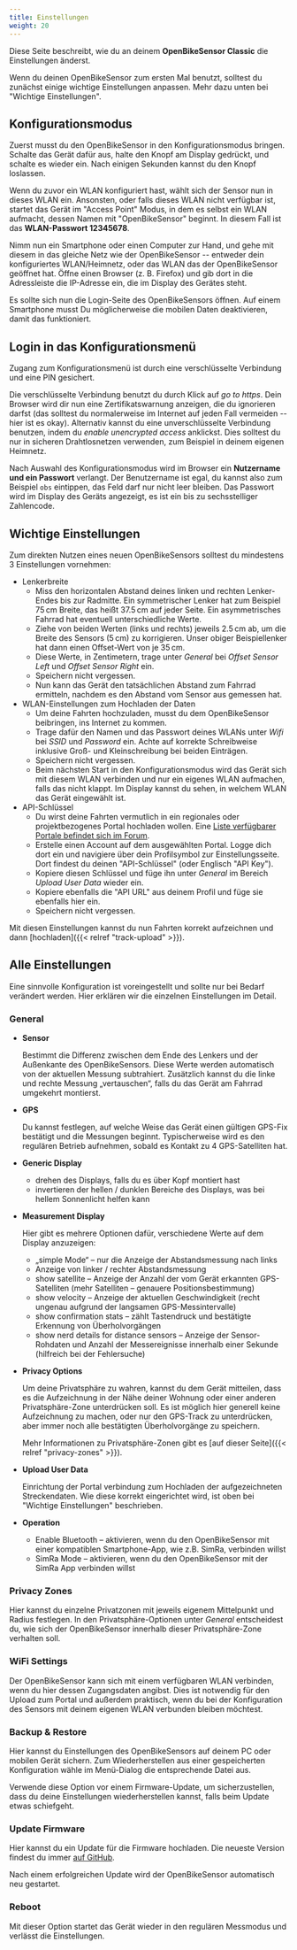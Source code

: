 ```yaml
---
title: Einstellungen
weight: 20
---
```



Diese Seite beschreibt, wie du an deinem **OpenBikeSensor Classic** die
Einstellungen änderst.

Wenn du deinen OpenBikeSensor zum ersten Mal benutzt, solltest du zunächst
einige wichtige Einstellungen anpassen. Mehr dazu unten bei "Wichtige
Einstellungen".

## Konfigurationsmodus

Zuerst musst du den OpenBikeSensor in den Konfigurationsmodus bringen. Schalte
das Gerät dafür aus, halte den Knopf am Display gedrückt, und schalte es wieder
ein. Nach einigen Sekunden kannst du den Knopf loslassen. 

Wenn du zuvor ein WLAN konfiguriert hast, wählt sich der Sensor nun in dieses
WLAN ein. Ansonsten, oder falls dieses WLAN nicht verfügbar ist, startet das
Gerät im "Access Point" Modus, in dem es selbst ein WLAN aufmacht, dessen Namen
mit "OpenBikeSensor" beginnt. In diesem Fall ist das **WLAN-Passwort
12345678**.

Nimm nun ein Smartphone oder einen Computer zur Hand, und gehe mit diesem in
das gleiche Netz wie der OpenBikeSensor -- entweder dein konfiguriertes
WLAN/Heimnetz, oder das WLAN das der OpenBikeSensor geöffnet hat. Öffne einen
Browser (z. B. Firefox) und gib dort in die Adressleiste die IP-Adresse ein,
die im Display des Gerätes steht. 

Es sollte sich nun die Login-Seite des OpenBikeSensors öffnen. Auf einem
Smartphone musst Du möglicherweise die mobilen Daten deaktivieren, damit das
funktioniert.

## Login in das Konfigurationsmenü

Zugang zum Konfigurationsmenü ist durch eine verschlüsselte Verbindung und eine PIN gesichert. 

Die verschlüsselte Verbindung benutzt du durch Klick auf *go to https*. Dein
Browser wird dir nun eine Zertifikatswarnung anzeigen, die du ignorieren darfst
(das solltest du normalerweise im Internet auf jeden Fall vermeiden -- hier ist
es okay). Alternativ kannst du eine unverschlüsselte Verbindung benutzen, indem
du *enable unencrypted access* anklickst. Dies solltest du nur in sicheren
Drahtlosnetzen verwenden, zum Beispiel in deinem eigenen Heimnetz.

Nach Auswahl des Konfigurationsmodus wird im Browser ein **Nutzername und ein
Passwort** verlangt. Der Benutzername ist egal, du kannst also zum Beispiel
`obs` eintippen, das Feld darf nur nicht leer bleiben. Das Passwort wird im
Display des Geräts angezeigt, es ist ein bis zu sechsstelliger Zahlencode.

## Wichtige Einstellungen

Zum direkten Nutzen eines neuen OpenBikeSensors solltest du mindestens 3
Einstellungen vornehmen:

* Lenkerbreite
  - Miss den horizontalen Abstand deines linken und rechten Lenker-Endes bis zur
    Radmitte. Ein symmetrischer Lenker hat zum Beispiel 75&thinsp;cm Breite, das heißt
    37.5&thinsp;cm auf jeder Seite. Ein asymmetrisches Fahrrad hat eventuell
    unterschiedliche Werte.
  - Ziehe von beiden Werten (links und rechts) jeweils 2.5&thinsp;cm ab, um die Breite
    des Sensors (5&thinsp;cm) zu korrigieren. Unser obiger Beispiellenker hat dann
    einen Offset-Wert von je 35&thinsp;cm.
  - Diese Werte, in Zentimetern, trage unter *General* bei *Offset Sensor Left*
    und *Offset Sensor Right* ein. 
  - Speichern nicht vergessen.
  - Nun kann das Gerät den tatsächlichen Abstand zum Fahrrad ermitteln, nachdem
    es den Abstand vom Sensor aus gemessen hat.
* WLAN-Einstellungen zum Hochladen der Daten
  - Um deine Fahrten hochzuladen, musst du dem OpenBikeSensor beibringen, ins
    Internet zu kommen. 
  - Trage dafür den Namen und das Passwort deines WLANs unter *Wifi* bei *SSID*
    und *Password* ein. Achte auf korrekte Schreibweise inklusive Groß- und
    Kleinschreibung bei beiden Einträgen.
  - Speichern nicht vergessen.
  - Beim nächsten Start in den Konfigurationsmodus wird das Gerät sich mit
    diesem WLAN verbinden und nur ein eigenes WLAN aufmachen, falls das nicht
    klappt. Im Display kannst du sehen, in welchem WLAN das Gerät eingewählt
    ist.
* API-Schlüssel
  - Du wirst deine Fahrten vermutlich in ein regionales oder projektbezogenes
    Portal hochladen wollen. Eine [Liste verfügbarer Portale befindet sich im
    Forum](https://forum.openbikesensor.org/t/uebersicht-verfuegbarer-portale/688).
  - Erstelle einen Account auf dem ausgewählten Portal. Logge dich dort ein und
    navigiere über dein Profilsymbol zur Einstellungsseite. Dort findest du
    deinen "API-Schlüssel" (oder Englisch "API Key"). 
  - Kopiere diesen Schlüssel und füge ihn unter *General* im Bereich *Upload
    User Data* wieder ein.
  - Kopiere ebenfalls die "API URL" aus deinem Profil und füge sie ebenfalls
    hier ein.
  - Speichern nicht vergessen.

Mit diesen Einstellungen kannst du nun Fahrten korrekt aufzeichnen und dann
[hochladen]({{< relref "track-upload" >}}).

## Alle Einstellungen

Eine sinnvolle Konfiguration ist voreingestellt und sollte nur bei Bedarf
verändert werden. Hier erklären wir die einzelnen Einstellungen im Detail.

### General

* **Sensor**

  Bestimmt die Differenz zwischen dem Ende des Lenkers und der Außenkante des
  OpenBikeSensors. Diese Werte werden automatisch von der aktuellen Messung
  subtrahiert. Zusätzlich kannst du die linke und rechte Messung „vertauschen“,
  falls du das Gerät am Fahrrad umgekehrt montierst.

* **GPS**

  Du kannst festlegen, auf welche Weise das Gerät einen gültigen GPS-Fix
  bestätigt und die Messungen beginnt. Typischerweise wird es den regulären
  Betrieb aufnehmen, sobald es Kontakt zu 4 GPS-Satelliten hat.

* **Generic Display**

  * drehen des Displays, falls du es über Kopf montiert hast
  * invertieren der hellen / dunklen Bereiche des Displays, was bei hellem Sonnenlicht helfen kann

* **Measurement Display**

  Hier gibt es mehrere Optionen dafür, verschiedene Werte auf dem Display anzuzeigen:

  * „simple Mode“ – nur die Anzeige der Abstandsmessung nach links
  * Anzeige von linker / rechter Abstandsmessung
  * show satellite – Anzeige der Anzahl der vom Gerät erkannten GPS-Satelliten (mehr Satelliten – genauere Positionsbestimmung)
  * show velocity – Anzeige der aktuellen Geschwindigkeit (recht ungenau aufgrund der langsamen GPS-Messintervalle)
  * show confirmation stats – zählt Tastendruck und bestätigte Erkennung von Überholvorgängen
  * show nerd details for distance sensors – Anzeige der Sensor-Rohdaten und Anzahl der Messereignisse innerhalb einer Sekunde (hilfreich bei der Fehlersuche)

* **Privacy Options**

  Um deine Privatsphäre zu wahren, kannst du dem Gerät mitteilen, dass es die
  Aufzeichnung in der Nähe deiner Wohnung oder einer anderen Privatsphäre-Zone
  unterdrücken soll. Es ist möglich hier generell keine Aufzeichnung zu machen,
  oder nur den GPS-Track zu unterdrücken, aber immer noch alle bestätigten
  Überholvorgänge zu speichern.

  Mehr Informationen zu Privatsphäre-Zonen gibt es [auf dieser Seite]({{< relref "privacy-zones" >}}).

* **Upload User Data**

  Einrichtung der Portal verbindung zum Hochladen der aufgezeichneten
  Streckendaten. Wie diese korrekt eingerichtet wird, ist oben bei "Wichtige
  Einstellungen" beschrieben.

* **Operation**

  * Enable Bluetooth – aktivieren, wenn du den OpenBikeSensor mit einer kompatiblen Smartphone-App, wie z.B. SimRa, verbinden willst
  * SimRa Mode – aktivieren, wenn du den OpenBikeSensor mit der SimRa App verbinden willst

### Privacy Zones

Hier kannst du einzelne Privatzonen mit jeweils eigenem Mittelpunkt und Radius
festlegen. In den Privatsphäre-Optionen unter *General* entscheidest du, wie
sich der OpenBikeSensor innerhalb dieser Privatsphäre-Zone verhalten soll.

### WiFi Settings

Der OpenBikeSensor kann sich mit einem verfügbaren WLAN verbinden, wenn du hier
dessen Zugangsdaten angibst. Dies ist notwendig für den Upload zum Portal und
außerdem praktisch, wenn du bei der Konfiguration des Sensors mit deinem
eigenen WLAN verbunden bleiben möchtest. 

### Backup & Restore

Hier kannst du Einstellungen des OpenBikeSensors auf deinem PC oder mobilen
Gerät sichern. Zum Wiederherstellen aus einer gespeicherten Konfiguration wähle
im Menü-Dialog die entsprechende Datei aus. 

Verwende diese Option vor einem Firmware-Update, um sicherzustellen, dass du
deine Einstellungen wiederherstellen kannst, falls beim Update etwas
schiefgeht.

### Update Firmware

Hier kannst du ein Update für die Firmware hochladen. Die neueste Version findest du immer 
[auf GitHub](https://github.com/openbikesensor/OpenBikeSensorFirmware/releases).

Nach einem erfolgreichen Update wird der OpenBikeSensor automatisch neu
gestartet.

### Reboot

Mit dieser Option startet das Gerät wieder in den regulären Messmodus und
verlässt die Einstellungen.
